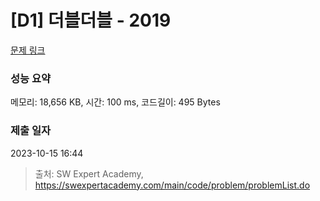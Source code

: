 # [D1] 더블더블 - 2019 

[문제 링크](https://swexpertacademy.com/main/code/problem/problemDetail.do?contestProbId=AV5QDEX6AqwDFAUq) 

### 성능 요약

메모리: 18,656 KB, 시간: 100 ms, 코드길이: 495 Bytes

### 제출 일자

2023-10-15 16:44



> 출처: SW Expert Academy, https://swexpertacademy.com/main/code/problem/problemList.do